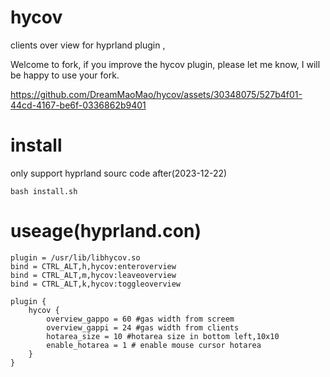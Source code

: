 # hycov
clients over view for hyprland plugin ,

Welcome to fork, if you improve the hycov plugin, please let me know, I will be happy to use your fork.


https://github.com/DreamMaoMao/hycov/assets/30348075/527b4f01-44cd-4167-be6f-0336862b9401



# install 

only support hyprland sourc code after(2023-12-22)

```
bash install.sh

```

# useage(hyprland.con)
```
plugin = /usr/lib/libhycov.so
bind = CTRL_ALT,h,hycov:enteroverview
bind = CTRL_ALT,m,hycov:leaveoverview
bind = CTRL_ALT,k,hycov:toggleoverview

plugin {
    hycov {
        overview_gappo = 60 #gas width from screem 
        overview_gappi = 24 #gas width from clients
	    hotarea_size = 10 #hotarea size in bottom left,10x10
	    enable_hotarea = 1 # enable mouse cursor hotarea       
    }
}

```
